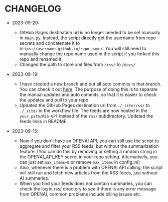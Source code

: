 # CHANGELOG

- 2023-09-20:
  - GitHub Pages destination url is no longer needed to be set manually in `main.py`. Instead, the script directly get the username from repo secrets and concatenate it to `https://username.github.io/repo_name/`. You will still need to manually change the repo name used in the script if you forked this repo and renamed it.
  - Changed the path to store xml files from `/rss/` to `/docs/`

- 2023-09-19:
  - I have created a new branch and put all auto commits in that branch. You can check it out [here](https://github.com/yinan-c/RSS-GPT/tree/dev). The purpose of doing this is to separate the manual updates and auto commits, so that it is easier to check the updates and pull to your repo.
  - Updated the GitHub Pages destination url from `./_site/rss/` to `./_site/` in the workflow file. The feeds are now hosted in the `your_path/RSS-GPT` instead of the `rss/` subdirectory. Updated the feeds links in README.

- 2023-09-15:
  - Now if you don't have an OPENAI API, you can still use the script to aggregate and filter your RSS feeds, but without the summarization feature. (You can do this by removing or setting a random string in the OPENAI_API_KEY secret in your repo setting. Alternatively, you can just set `max_items=0` or remove `max_items` in config.ini)
  - Also, whenever there is a problem with OPENAI API calling, the script will still run and fetch new articles from the RSS feeds, just without AI summaries.
  - When you find your feeds does not contain summaries, you can check the log in rss/ directory to see if there is any error message from OPENAI, common problems include billing issues etc.